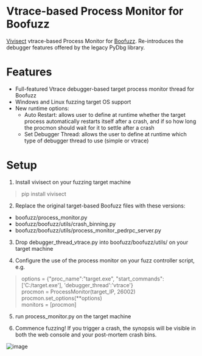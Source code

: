 # Vtrace-based Process Monitor for Boofuzz
[Vivisect](https://github.com/vivisect/vivisect) vtrace-based Process Monitor for [Boofuzz](https://github.com/jtpereyda/boofuzz). Re-introduces the debugger features offered by the legacy PyDbg library.

# Features
- Full-featured Vtrace debugger-based target process monitor thread for Boofuzz
- Windows and Linux fuzzing target OS support
- New runtime options:
  - Auto Restart: allows user to define at runtime whether the target process automatically restarts itself after a crash, and if so how long the procmon should wait for it to settle after a crash
  - Set Debugger Thread: allows the user to define at runtime which type of debugger thread to use (simple or vtrace)

# Setup
1. Install vivisect on your fuzzing target machine
> pip install vivisect

2. Replace the original target-based Boofuzz files with these versions:
- boofuzz/process_monitor.py
- boofuzz/boofuzz/utils/crash_binning.py
- boofuzz/boofuzz/utils/process_monitor_pedrpc_server.py

3. Drop debugger_thread_vtrace.py into boofuzz/boofuzz/utils/ on your target machine

4. Configure the use of the process monitor on your fuzz controller script, e.g.

> options = {"proc_name":"target.exe", "start_commands":['C:/target.exe'], 'debugger_thread':'vtrace'}  
> procmon = ProcessMonitor(target_IP, 26002)  
> procmon.set_options(**options)  
> monitors = [procmon]  

5. run process_monitor.py on the target machine

6. Commence fuzzing! If you trigger a crash, the synopsis will be visible in both the web console and your post-mortem crash bins. 

![image](https://user-images.githubusercontent.com/85505707/196249139-4bae8d10-106a-4874-a489-f7eca4598d65.png)
